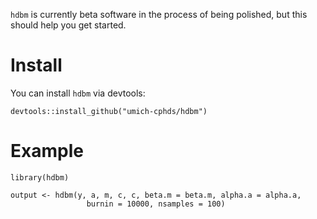 `hdbm` is currently beta software in the process of being polished, but this
should help you get started.
# Install
You can install `hdbm` via devtools:
```
devtools::install_github("umich-cphds/hdbm")
```

# Example

```
library(hdbm)

output <- hdbm(y, a, m, c, c, beta.m = beta.m, alpha.a = alpha.a,
                 burnin = 10000, nsamples = 100)
```

